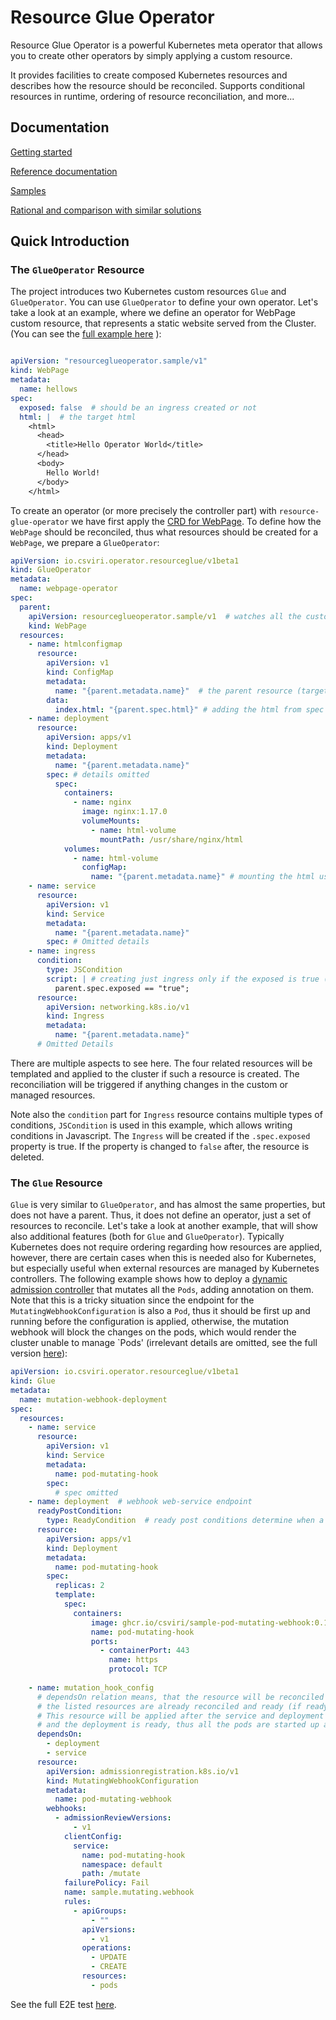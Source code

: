 # Resource Glue Operator

Resource Glue Operator is a powerful Kubernetes meta operator that allows you to create other operators by simply
applying a custom resource.

It provides facilities to create composed Kubernetes resources and describes how the resource
should be reconciled. Supports conditional resources in runtime, ordering of resource reconciliation, and more...

## Documentation

[Getting started](/docs/getting-started.md)

[Reference documentation](/docs/reference.md)

[Samples](/docs/samples.yaml)

[Rational and comparison with similar solutions](/docs/samples.yaml)

## Quick Introduction

### The `GlueOperator` Resource

The project introduces two Kubernetes custom resources `Glue` and `GlueOperator`.
You can use `GlueOperator` to define your own operator.
Let's take a look at an example, where we define an operator for WebPage custom resource, that represents a static website served from the Cluster. (You can see the
[full example here](https://github.com/csviri/resource-workflow-operator/blob/main/src/test/resources/sample/webpage) ):

```yaml

apiVersion: "resourceglueoperator.sample/v1"
kind: WebPage
metadata:
  name: hellows
spec:
  exposed: false  # should be an ingress created or not
  html: |  # the target html
    <html>
      <head>
        <title>Hello Operator World</title>
      </head>
      <body>
        Hello World! 
      </body>
    </html>
```

To create an operator (or more precisely the controller part) with `resource-glue-operator` we have first apply
the [CRD for WebPage](https://github.com/csviri/resource-workflow-operator/blob/main/src/test/resources/sample/webpage/webpage.crd.yml).
To define how the `WebPage` should be reconciled, thus what resources should be created for
a `WebPage`, we prepare a `GlueOperator`:

```yaml
apiVersion: io.csviri.operator.resourceglue/v1beta1
kind: GlueOperator
metadata:
  name: webpage-operator
spec:
  parent:
    apiVersion: resourceglueoperator.sample/v1  # watches all the custom resource of type WebPage
    kind: WebPage
  resources:
    - name: htmlconfigmap
      resource:
        apiVersion: v1
        kind: ConfigMap
        metadata:
          name: "{parent.metadata.name}"  # the parent resource (target webpage instance) can be referenced as "parent"
        data:
          index.html: "{parent.spec.html}" # adding the html from spec to a config map
    - name: deployment
      resource:
        apiVersion: apps/v1
        kind: Deployment
        metadata:
          name: "{parent.metadata.name}"
        spec: # details omitted
          spec:
            containers:
              - name: nginx
                image: nginx:1.17.0
                volumeMounts:
                  - name: html-volume
                    mountPath: /usr/share/nginx/html
            volumes:
              - name: html-volume
                configMap:
                  name: "{parent.metadata.name}" # mounting the html using the config map to nginx server
    - name: service
      resource:
        apiVersion: v1
        kind: Service
        metadata:
          name: "{parent.metadata.name}"
        spec: # Omitted details
    - name: ingress
      condition:
        type: JSCondition
        script: | # creating just ingress only if the exposed is true (this can be changed in runtime)
          parent.spec.exposed == "true";
      resource:
        apiVersion: networking.k8s.io/v1
        kind: Ingress
        metadata:
          name: "{parent.metadata.name}"
      # Omitted Details
```

There are multiple aspects to see here. The four related resources will be templated
and applied to the cluster if such a resource is created. The reconciliation will be triggered if anything changes in the custom or managed resources. 

Note also the `condition` part for `Ingress` resource contains multiple types of conditions, `JSCondition` is
used in this example, which allows writing conditions in Javascript. The `Ingress` will be created if the `.spec.exposed` property
is true. If the property is changed to `false` after, the resource is deleted.

### The `Glue` Resource

`Glue` is very similar to `GlueOperator`, and has almost the same properties, but does not have a parent. Thus, it does not define an operator, just a set of resources to reconcile. 
Let's take a look at another example, that will show also additional features (both for `Glue` and `GlueOperator`). Typically Kubernetes does not require ordering regarding how
resources are applied, however, there are certain cases when this is needed also for Kubernetes, but especially useful when external resources are managed by Kubernetes controllers.
The following example shows how to deploy a [dynamic admission controller](https://kubernetes.io/docs/reference/access-authn-authz/extensible-admission-controllers/) that mutates 
all the `Pods`, adding annotation on them. Note that this is a tricky situation since the endpoint for the `MutatingWebhookConfiguration` is also a `Pod`, thus it should be 
first up and running before the configuration is applied, otherwise, the mutation webhook will block the changes on the pods, which would render the cluster unable to manage `Pods' 
(irrelevant details are omitted, see the full version [here](https://github.com/csviri/resource-workflow-operator/blob/main/src/test/resources/sample/mutation/mutation.glue.yaml)): 

```yaml
apiVersion: io.csviri.operator.resourceglue/v1beta1
kind: Glue
metadata:
  name: mutation-webhook-deployment
spec:
  resources:
    - name: service
      resource:
        apiVersion: v1
        kind: Service
        metadata:
          name: pod-mutating-hook
        spec:
          # spec omitted       
    - name: deployment  # webhook web-service endpoint
      readyPostCondition:
        type: ReadyCondition  # ready post conditions determine when a Deployment is considered "ready", thus up and running.
      resource:
        apiVersion: apps/v1
        kind: Deployment
        metadata:
          name: pod-mutating-hook
        spec:
          replicas: 2
          template:            
            spec:
              containers:              
                  image: ghcr.io/csviri/sample-pod-mutating-webhook:0.1.0                  
                  name: pod-mutating-hook
                  ports:
                    - containerPort: 443
                      name: https
                      protocol: TCP
                        
    - name: mutation_hook_config
      # dependsOn relation means, that the resource will be reconciled only if all
      # the listed resources are already reconciled and ready (if ready post-condition is present).
      # This resource will be applied after the service and deployment are applied,
      # and the deployment is ready, thus all the pods are started up and ready.
      dependsOn:
        - deployment
        - service
      resource:
        apiVersion: admissionregistration.k8s.io/v1
        kind: MutatingWebhookConfiguration
        metadata:          
          name: pod-mutating-webhook
        webhooks:
          - admissionReviewVersions:
              - v1
            clientConfig:
              service:
                name: pod-mutating-hook
                namespace: default
                path: /mutate
            failurePolicy: Fail
            name: sample.mutating.webhook
            rules:
              - apiGroups:
                  - ""
                apiVersions:
                  - v1
                operations:
                  - UPDATE
                  - CREATE
                resources:
                  - pods                         
```

See the full E2E test [here](https://github.com/csviri/resource-workflow-operator/blob/main/src/test/java/io/csviri/operator/resourceglue/sample/mutation/MutationWebhookDeploymentE2E.java).

